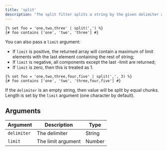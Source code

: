 ```yaml
---
title: 'split'
description: 'The split filter splits a string by the given delimiter and returns a list of strings.'
---
```


```canvas {% process=false %}
{% set foo = 'one,two,three' | split(',') %}
{# foo contains ['one', 'two', 'three'] #}
```

You can also pass a `limit` argument:

- If `limit` is positive, the returned array will contain a maximum of limit elements with the last element containing the rest of string;
- If `limit` is negative, all components except the last -limit are returned;
- If `limit` is zero, then this is treated as 1.

```canvas {% process=false %}
{% set foo = 'one,two,three,four,five' | split(',', 3) %}
{# foo contains ['one', 'two', 'three,four,five'] #}
```

If the `delimiter` is an empty string, then value will be split by equal chunks. Length is set by the `limit` argument (one character by default).

## Arguments

Argument    | Description        | Type
----------- | ------------------ | ------
`delimiter` | The delimiter      | String
`limit`     | The limit argument | Number
